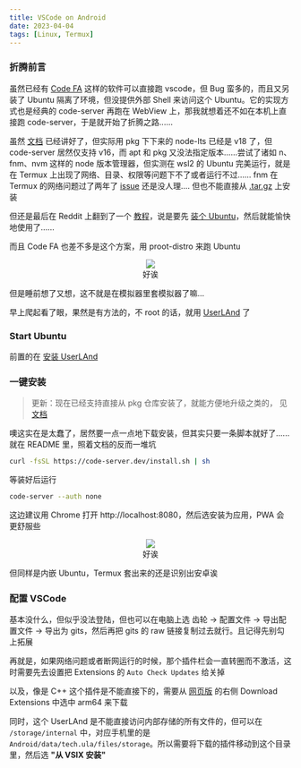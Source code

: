 ```yaml
---
title: VSCode on Android
date: 2023-04-04
tags: [Linux, Termux]
---
```


### 折腾前言

虽然已经有 [Code FA](https://github.com/nightmare-space/vscode_for_android) 这样的软件可以直接跑 vscode，但 Bug 蛮多的，而且又另装了 Ubuntu 隔离了环境，但没提供外部 Shell 来访问这个 Ubuntu。它的实现方式也是经典的 code-server 再跑在 WebView 上，那我就想着还不如在本机上直接跑 code-server，于是就开始了折腾之路......

虽然 [文档](https://coder.com/docs/code-server/latest/termux) 已经讲好了，但实际用 pkg 下下来的 node-lts 已经是 v18 了，但 code-server 居然仅支持 v16，而 apt 和 pkg 又没法指定版本......尝试了诸如 n、fnm、nvm 这样的 node 版本管理器，但实测在 wsl2 的 Ubuntu 完美运行，就是在 Termux 上出现了网络、目录、权限等问题下不了或者运行不过...... fnm 在 Termux 的网络问题过了两年了 [issue](https://github.com/Schniz/fnm/issues/520) 还是没人理.... 但也不能直接从 [.tar.gz](https://github.com/Schniz/fnm/issues/161) 上安装

但还是最后在 Reddit 上翻到了一个 [教程](https://gist.github.com/ppoffice/b9e88c9fd1daf882bc0e7f31221dda01?permalink_comment_id=4339755#gistcomment-4339755)，说是要先 [装个 Ubuntu](../tips/android.md/#安装-ubuntu)，然后就能愉快地使用了......

而且 Code FA 也差不多是这个方案，用 proot-distro 来跑 Ubuntu

<figure align="center"><img src="/img/vscode_termux.webp"/><figcaption>
好诶
</figcaption></figure>

但是睡前想了又想，这不就是在模拟器里套模拟器了嘛...

早上爬起看了眼，果然是有方法的，不 root 的话，就用 [UserLAnd](https://play.google.com/store/apps/details?id=tech.ula) 了

### Start Ubuntu

前置的在 [安装 UserLAnd](../tips/android.md#更好的-userland)

### 一键安装

> 更新：现在已经支持直接从 pkg 仓库安装了，就能方便地升级之类的， 见 [文档](https://coder.com/docs/code-server/latest/termux#installation)

噢这实在是太蠢了，居然要一点一点地下载安装，但其实只要一条脚本就好了......就在 README 里，照着文档的反而一堆坑

```bash
curl -fsSL https://code-server.dev/install.sh | sh
```

等装好后运行

```bash
code-server --auth none
```

这边建议用 Chrome 打开 http://localhost:8080，然后选安装为应用，PWA 会更舒服些

<figure align="center"><img src="/img/vscode_ubuntu.webp"/><figcaption>
好诶
</figcaption></figure>

但同样是内嵌 Ubuntu，Termux 套出来的还是识别出安卓诶

### 配置 VSCode

基本没什么，但似乎没法登陆，但也可以在电脑上选 齿轮 -> 配置文件 -> 导出配置文件 -> 导出为 gits，然后再把 gits 的 raw 链接复制过去就行。且记得先别勾上拓展

再就是，如果网络问题或者断网运行的时候，那个插件栏会一直转圈而不激活，这时需要先去设置把 Extensions 的 `Auto Check Updates` 给关掉

以及，像是 C++ 这个插件是不能直接下的，需要从 [网页版](https://marketplace.visualstudio.com/items?itemName=ms-vscode.cpptools) 的右侧 Download Extensions 中选中 arm64 来下载

同时，这个 UserLAnd 是不能直接访问内部存储的所有文件的，但可以在 `/storage/internal` 中，对应手机里的是 `Android/data/tech.ula/files/storage`。所以需要将下载的插件移动到这个目录里，然后选 **"从 VSIX 安装"**
